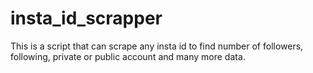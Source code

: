# insta_id_scrapper
This is a script that can scrape any insta id to find number of followers, following, private or public account and many more data.
